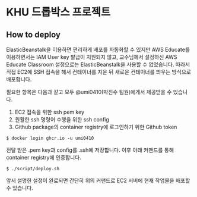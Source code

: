 # KHU 드롭박스 프로젝트

## How to deploy

ElasticBeanstalk을 이용하면 편리하게 배포를 자동화할 수 있지만 AWS Educate를 이용하면서는 IAM User key 발급이 지원되지 않고,
교수님께서 설정하신 AWS Educate Classroom 설정으로는 ElasticBeanstalk을 사용할 수 없었습니다. 따라서 직접 EC2에 SSH 접속을
해서 컨테이너를 지운 뒤 새로운 컨테이너를 띄우는 방식으로 배포합니다.

필요한 항목은 다음과 같고 모두 @umi0410(박진수 팀원)에게서 제공받을 수 있습니다.

1. EC2 접속을 위한 ssh pem key 
2. 원활한 ssh 명령어 수행을 위한 ssh config
3. Github package의 container registry에 로그인하기 위한 Github token

```shell
$ docker login ghcr.io -u umi0410
```

전달 받은 .pem key과 config를 .ssh에 저장합니다. 이후 아래 커맨드를 통해 container registry에 인증합니다.

```shell
$ ./script/deploy.sh
```

앞서 설명한 설정이 완료되면 간단히 위의 커맨드로 EC2 서버에 현재 작업물을 배포할 수 있습니다.